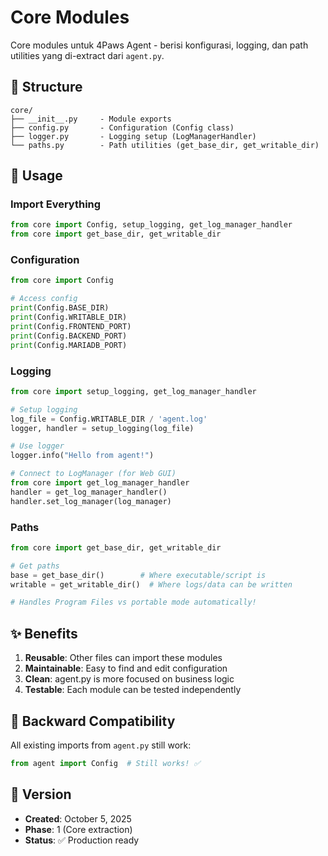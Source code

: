 # Core Modules

Core modules untuk 4Paws Agent - berisi konfigurasi, logging, dan path utilities yang di-extract dari `agent.py`.

## 📁 Structure

```
core/
├── __init__.py     - Module exports
├── config.py       - Configuration (Config class)
├── logger.py       - Logging setup (LogManagerHandler)
└── paths.py        - Path utilities (get_base_dir, get_writable_dir)
```

## 🔧 Usage

### Import Everything
```python
from core import Config, setup_logging, get_log_manager_handler
from core import get_base_dir, get_writable_dir
```

### Configuration
```python
from core import Config

# Access config
print(Config.BASE_DIR)
print(Config.WRITABLE_DIR)
print(Config.FRONTEND_PORT)
print(Config.BACKEND_PORT)
print(Config.MARIADB_PORT)
```

### Logging
```python
from core import setup_logging, get_log_manager_handler

# Setup logging
log_file = Config.WRITABLE_DIR / 'agent.log'
logger, handler = setup_logging(log_file)

# Use logger
logger.info("Hello from agent!")

# Connect to LogManager (for Web GUI)
from core import get_log_manager_handler
handler = get_log_manager_handler()
handler.set_log_manager(log_manager)
```

### Paths
```python
from core import get_base_dir, get_writable_dir

# Get paths
base = get_base_dir()        # Where executable/script is
writable = get_writable_dir()  # Where logs/data can be written

# Handles Program Files vs portable mode automatically!
```

## ✨ Benefits

1. **Reusable**: Other files can import these modules
2. **Maintainable**: Easy to find and edit configuration
3. **Clean**: agent.py is more focused on business logic
4. **Testable**: Each module can be tested independently

## 🔄 Backward Compatibility

All existing imports from `agent.py` still work:
```python
from agent import Config  # Still works! ✅
```

## 📝 Version

- **Created**: October 5, 2025
- **Phase**: 1 (Core extraction)
- **Status**: ✅ Production ready
